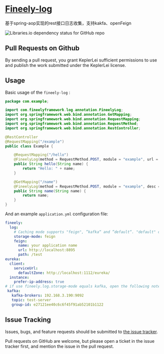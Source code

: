 # [Fineely-log](http://www.fineely.com/)

基于spring-aop实现的rest接口日志收集，支持kakfa、openFeign
<!---
[![Maven Central](https://img.shields.io/maven-central/v/org.apache.logging.log4j/log4j-api.svg)](https://search.maven.org/artifact/org.apache.logging.log4j/log4j-api)
[![build (2.x)](https://img.shields.io/github/actions/workflow/status/apache/logging-log4j2/build.yml?branch=2.x&label=build%20%282.x%29)](https://github.com/apache/logging-log4j2/actions/workflows/build.yml)
[![build (3.x)](https://img.shields.io/github/actions/workflow/status/apache/logging-log4j2/build.yml?branch=main&label=build%20%283.x%29)](https://github.com/apache/logging-log4j2/actions/workflows/build.yml)
![CodeQL](https://github.com/apache/logging-log4j2/actions/workflows/codeql-analysis.yml/badge.svg)
-->
![Libraries.io dependency status for GitHub repo](https://img.shields.io/librariesio/github/apache/logging-log4j2)

## Pull Requests on Github

By sending a pull request, you grant KeplerLei sufficient permissions to use and publish the work submitted under the KeplerLei license.

## Usage

Basic usage of the `fineely-log` :

```java
package com.example;

import com.fineelyframework.log.annotation.FineelyLog;
import org.springframework.web.bind.annotation.GetMapping;
import org.springframework.web.bind.annotation.RequestMapping;
import org.springframework.web.bind.annotation.RequestMethod;
import org.springframework.web.bind.annotation.RestController;

@RestController
@RequestMapping("/example")
public class Example {

    @RequestMapping("/hello")
    @FineelyLog(method = RequestMethod.POST, module = "example", url = "/example/hello")
    public String hello(String name) {
        return "Hello: " + name;
    }

    @GetMapping("/name")
    @FineelyLog(method = RequestMethod.POST, module = "example", desc = "${name}")
    public String name(String name) {
        return name;
    }
}
```

And an example `application.yml` configuration file:

```yaml
fineely:
  log:
    # Caching mode supports "feign", ”kafka“ and ”default“. "default" only requires set storage-mode
    storage-mode: feign
    feign:
      name: your application name
      url: http://localhost:8895
      path: /test
eureka:
  client:
    serviceUrl:
      defaultZone: http://localhost:1112/eureka/
  instance:
    prefer-ip-address: true
# if use fineely.log.storage-mode equals kafka, open the following note
 kafka:
   kafka-brokers: 192.168.3.190:9092
   topic: test-server
   group-id: e27121ee40c6c6f45f91ab52101b1122
```


## Issue Tracking

Issues, bugs, and feature requests should be submitted to [the issue tracker](https://github.com/Big-billed-shark/fineely-log/issues).

Pull requests on GitHub are welcome, but please open a ticket in the issue tracker first, and mention the issue in the pull request.

<!---
## Contributing

We love contributions!
Take a look at [our contributing page](CONTRIBUTING.md).
-->